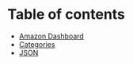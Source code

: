 # Table of contents

* [Amazon Dashboard](README.md)
* [Categories](categories.md)
* [JSON](json.md)

